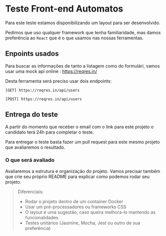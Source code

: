 # Teste Front-end Automatos

Para este teste estamos disponibilizando um layout para ser desenvolvido.

Pedimos que uso qualquer framework que tenha familiaridade, mas damos preferência ao `React` que é o que usamos nas nossas ferramentas.

## Enpoints usados

Para buscar as informações de tanto a listagem como do formulári, vamos usar uma mock api online : https://reqres.in/

Desta ferramenta será preciso usar dois endpoints: 

`[GET] https://reqres.in/api/users`

`[POST] https://reqres.in/api/users` 

## Entrega do teste

A partir do momento que receber o email com o link para este projeto o candidato terá 24h para completar o teste.

Para entregar o teste basta fazer um pull request para este mesmo projeto que avaliaremos o resultado.

### O que será avaliado

Avaliaremos a estrutura e organização do projeto. Vamos precisar também que crie seu próprio README para explicar como podemos rodar seu projeto.

> Diferenciais: 
> - Rodar o projeto dentro de um container Docker
> - Usar um pré-processadores ou frameworks CSS
> - O layout é uma sugestão, caso queira melhora-lo mantendo as funcionalidades
> - Testes unitários (Jasmine, Mocha, Jest ou outro de sua preferência)
